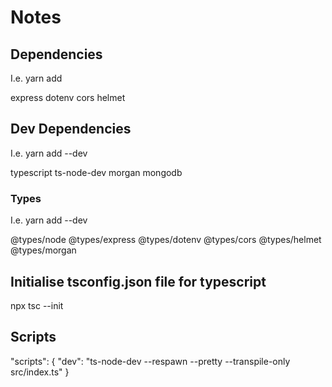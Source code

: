 # Notes

## Dependencies

I.e. yarn add

express dotenv cors helmet

## Dev Dependencies

I.e. yarn add --dev

typescript ts-node-dev morgan mongodb

### Types

I.e. yarn add --dev

@types/node @types/express @types/dotenv @types/cors @types/helmet @types/morgan

## Initialise tsconfig.json file for typescript

npx tsc --init

## Scripts

"scripts": {
    "dev": "ts-node-dev --respawn --pretty --transpile-only src/index.ts"
}
